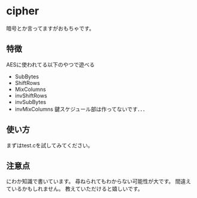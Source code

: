 # cipher

暗号とか言ってますがおもちゃです。

## 特徴

AESに使われてる以下のやつで遊べる
- SubBytes
- ShiftRows
- MixColumns
- invShiftRows
- invSubBytes
- invMixColumns
鍵スケジュール部は作ってないです．．．

## 使い方

まずはtest.cを試してみてください。

## 注意点

にわか知識で書いています。
尋ねられてもわからない可能性が大です。
間違えているかもしれません。
教えていただけると嬉しいです。
